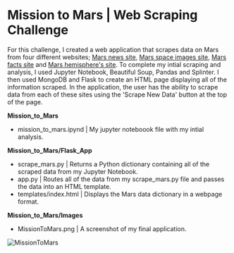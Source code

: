 # Mission to Mars | Web Scraping Challenge
For this challenge, I created a web application that scrapes data on Mars from four different websites; [Mars news site](https://redplanetscience.com/), [Mars space images site](https://spaceimages-mars.com/), [Mars facts site](https://galaxyfacts-mars.com/) and [Mars hemisphere's site](https://marshemispheres.com/). To complete my intial scraping and analysis, I used Jupyter Notebook, Beautiful Soup, Pandas and Splinter. I then used MongoDB and Flask to create an HTML page displaying all of the information scraped. In the application, the user has the ability to scrape data from each of these sites using the 'Scrape New Data' button at the top of the page. 

**Mission_to_Mars**
  - mission_to_mars.ipynd | My jupyter noteboook file with my intial analysis. 
 
**Mission_to_Mars/Flask_App** 
  - scrape_mars.py | Returns a Python dictionary containing all of the scraped data from my Jupyter Notebook.
  - app.py | Routes all of the data from my scrape_mars.py file and passes the data into an HTML template.
  - templates/index.html | Displays the Mars data dictionary in a webpage format.
  
**Mission_to_Mars/Images**
  - MissionToMars.png | A screenshot of my final application.


![MissionToMars](https://user-images.githubusercontent.com/26308909/121264584-37048b80-c86c-11eb-9e45-281c98daa047.png)

